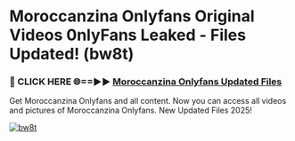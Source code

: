 # Moroccanzina Onlyfans Original Videos 0nlyFans Leaked - Files Updated! (bw8t)

<h3>🔴 CLICK HERE 🌐==►► <a href="https://tinyurl.com/2m67pmp6" rel="nofollow">Moroccanzina Onlyfans Updated Files</a></h3>

Get Moroccanzina Onlyfans and all content. Now you can access all videos and pictures of Moroccanzina Onlyfans. New Updated Files 2025!

[![bw8t](https://i.imgur.com/H4QAA4z.gif)](https://tinyurl.com/2m67pmp6)
